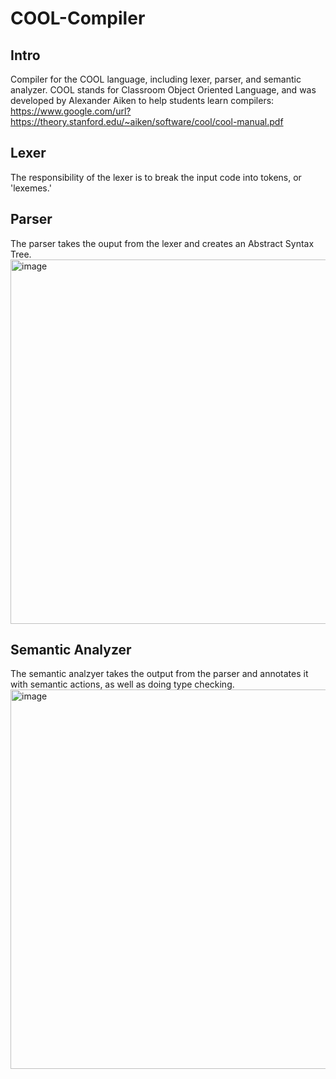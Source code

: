 # COOL-Compiler
## Intro
Compiler for the COOL language, including lexer, parser, and semantic analyzer. COOL stands for Classroom Object Oriented Language, and was developed by Alexander Aiken to help students learn compilers: https://www.google.com/url?https://theory.stanford.edu/~aiken/software/cool/cool-manual.pdf

## Lexer
The responsibility of the lexer is to break the input code into tokens, or 'lexemes.' 

## Parser
The parser takes the ouput from the lexer and creates an Abstract Syntax Tree.
<img width="583" alt="image" src="https://user-images.githubusercontent.com/71099741/159322107-e55590f4-0f1e-4850-9a58-770f9203791e.png">

## Semantic Analyzer
The semantic analzyer takes the output from the parser and annotates it with semantic actions, as well as doing type checking.
<img width="607" alt="image" src="https://user-images.githubusercontent.com/71099741/159321293-740fe0e1-aed4-4e64-b883-6ee3d257f952.png">
